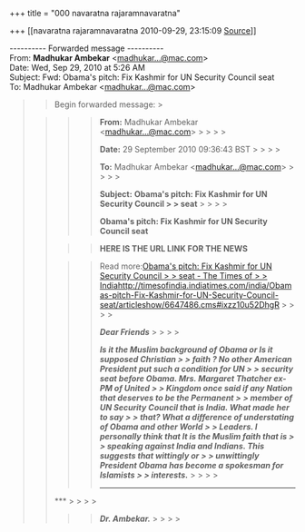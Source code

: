 +++
title = "000 navaratna rajaramnavaratna"

+++
[[navaratna rajaramnavaratna	2010-09-29, 23:15:09 [Source](https://groups.google.com/g/bvparishat/c/BF6GVDs_2Gw)]]



  
  

---------- Forwarded message ----------  
From: **Madhukar Ambekar** \<[madhukar...@mac.com]()\>  
Date: Wed, Sep 29, 2010 at 5:26 AM  
Subject: Fwd: Obama's pitch: Fix Kashmir for UN Security Council seat  
To: Madhukar Ambekar \<[madhukar...@mac.com]()\>  
  
  

> 
> > 
> >   
> > 
> > Begin forwarded message: >
> 
> >   
> > > 
> > > > 
> > > > **From:** Madhukar Ambekar \<[madhukar...@mac.com]()\> > > > > 
> > > > 
> > > > **Date:** 29 September 2010 09:36:43 BST > > > > 
> > > > 
> > > > **To:** Madhukar Ambekar \<[madhukar...@mac.com]()\> > > > > 
> > > > 
> > > > **Subject:** **Obama's pitch: Fix Kashmir for UN Security Council > > seat** > > > > 
> > > > 
> > > >   
> > > > 
> > > > 
> > > > 
> > > > 
> > > > **Obama's pitch: Fix Kashmir for UN Security Council seat**  
> >   
> > > > 
> > > > 
> > > > **HERE IS THE URL LINK FOR THE NEWS**  
> >   
> > > > 
> > > > 
> > > > Read more:[Obama's pitch: Fix Kashmir for UN Security Council > > seat - The Times of > > India](http://timesofindia.indiatimes.com/india/Obamas-pitch-Fix-Kashmir-for-UN-Security-Council-seat/articleshow/6647486.cms#ixzz10u52DhgR)<http://timesofindia.indiatimes.com/india/Obamas-pitch-Fix-Kashmir-for-UN-Security-Council-seat/articleshow/6647486.cms#ixzz10u52DhgR> > > > > 
> > > > 
> > > >   
> > > > 
> > > > 
> > > > ***Dear Friends*** > > > > 
> > > > 
> > > > ***Is it the Muslim background of Obama or Is it supposed Christian > > faith ? No other American President put such a condition for UN > > security seat before Obama. Mrs. Margaret Thatcher ex-PM of United > > Kingdom once said if any Nation that deserves to be the Permanent > > member of UN Security Council that is India. What made her to say > > that? What a difference of understating of Obama and other World > > Leaders. I personally think that It is the Muslim faith that is > > speaking against India and Indians. This suggests that wittingly or > > unwittingly President Obama has become a spokesman for Islamists > > interests.*** > > > > 
> > > > 
> > > > ***  
> > *** > > > > 
> > > > 
> > > > ***Dr. Ambekar.*** > > > > 
> > > > 
> > 
> >   
> > 

  

  

